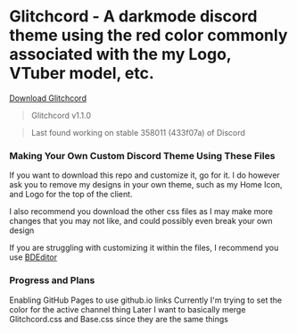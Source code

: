 # Glitchcord - A darkmode discord theme using the red color commonly associated with the my Logo, VTuber model, etc.

[<a href="https://gavcreator.github.io/Glitchcord/Glitchcord-Theme.css" download="Glitchcord-Theme.css">Download Glitchcord</a>](https://gavcreator.github.io/Glitchcord/Glitchcord-Theme.css)
> Glitchcord v1.1.0

> Last found working on stable 358011 (433f07a) of Discord

### Making Your Own Custom Discord Theme Using These Files
If you want to download this repo and customize it, go for it. I do however ask you to remove my designs in your own theme, such as my Home Icon, and Logo for the top of the client.

I also recommend you download the other css files as I may make more changes that you may not like, and could possibly even break your own design

If you are struggling with customizing it within the files, I recommend you use [BDEditor](https://bdeditor.dev/)

### Progress and Plans
Enabling GitHub Pages to use github.io links
Currently I'm trying to set the color for the active channel thing
Later I want to basically merge Glitchcord.css and Base.css since they are the same things  